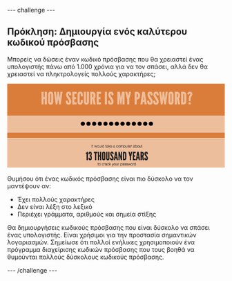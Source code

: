 --- challenge ---
## Πρόκληση: Δημιουργία ενός καλύτερου κωδικού πρόσβασης
Μπορείς να δώσεις έναν κωδικό πρόσβασης που θα χρειαστεί ένας υπολογιστής πάνω από 1.000 χρόνια για να τον σπάσει, αλλά δεν θα χρειαστεί να πληκτρολογείς πολλούς χαρακτήρες;

![στιγμιότυπο οθόνης](images/passwords-13000.png)

Θυμήσου ότι ένας κωδικός πρόσβασης είναι πιο δύσκολο να τον μαντέψουν αν:

+ Έχει πολλούς χαρακτήρες
+ Δεν είναι λέξη στο λεξικό
+ Περιέχει γράμματα, αριθμούς και σημεία στίξης

Θα δημιουργήσεις κωδικούς πρόσβασης που είναι δύσκολο να σπάσει ένας υπολογιστής. Είναι χρήσιμοι για την προστασία σημαντικών λογαριασμών. Σημείωσε ότι πολλοί ενήλικες χρησιμοποιούν ένα πρόγραμμα διαχείρισης κωδικών πρόσβασης που τους βοηθά να θυμούνται πολλούς δύσκολους κωδικούς πρόσβασης.



--- /challenge ---